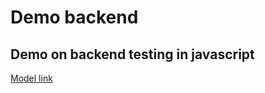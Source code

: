 # Demo backend

Demo on backend testing in javascript
--
[Model link](https://app.eraser.io/workspace/t6O0iGKPBHH4zBBzotqn?origin=share)